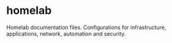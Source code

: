 # homelab
Homelab documentation files. Configurations for infrastructure, applications, network, automation and security. 
